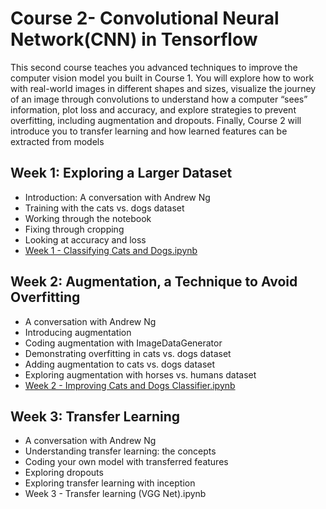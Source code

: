 
 
# Course 2- Convolutional Neural Network(CNN) in Tensorflow


This second course teaches you advanced techniques to improve the computer vision model you built in Course 1. You will explore how to work with real-world images in different shapes and sizes, visualize the journey of an image through convolutions to understand how a computer “sees” information, plot loss and accuracy, and explore strategies to prevent overfitting, including augmentation and dropouts. Finally, Course 2 will introduce you to transfer learning and how learned features can be extracted from models

## Week 1: Exploring a Larger Dataset
- Introduction: A conversation with Andrew Ng
- Training with the cats vs. dogs dataset
- Working through the notebook
- Fixing through cropping
- Looking at accuracy and loss
- [Week 1 - Classifying Cats and Dogs.ipynb](https://github.com/R-aryan/TensorFlow-In-Practise-Specialization-Coursera/blob/master/Course%202-%20Convolutional%20Neural%20Network(CNN)%20in%20Tensorflow/Week-1/Exercise_1_Cats_vs_Dogs_Question-FINAL.ipynb)


## Week 2: Augmentation, a Technique to Avoid Overfitting
- A conversation with Andrew Ng
- Introducing augmentation
- Coding augmentation with ImageDataGenerator
- Demonstrating overfitting in cats vs. dogs dataset
- Adding augmentation to cats vs. dogs dataset
- Exploring augmentation with horses vs. humans dataset
- [Week 2 - Improving Cats and Dogs Classifier.ipynb](https://github.com/R-aryan/TensorFlow-In-Practise-Specialization-Coursera/blob/master/Course%202-%20Convolutional%20Neural%20Network(CNN)%20in%20Tensorflow/Week-2/Exercise_2_Cats_vs_Dogs_using_augmentation_Question-FINAL.ipynb)


## Week 3: Transfer Learning
- A conversation with Andrew Ng
- Understanding transfer learning: the concepts
- Coding your own model with transferred features
- Exploring dropouts
- Exploring transfer learning with inception
- Week 3 - Transfer learning (VGG Net).ipynb
